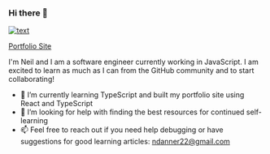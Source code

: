 ### Hi there 👋

[![text](https://img.shields.io/badge/LinkedIn-0077B5?style=for-the-badge&logo=linkedin&logoColor=white)](https://www.linkedin.com/in/neil-danner-8a354a52)

[Portfolio Site](https://neil-danner.netlify.app/)

I'm Neil and I am a software engineer currently working in JavaScript. I am excited to learn as much as I can from the GitHub community and to start collaborating!

- 🌱 I’m currently learning TypeScript and built my portfolio site using React and TypeScript
- 🤔 I’m looking for help with finding the best resources for continued self-learning
- 📫 Feel free to reach out if you need help debugging or have suggestions for good learning articles: ndanner22@gmail.com
